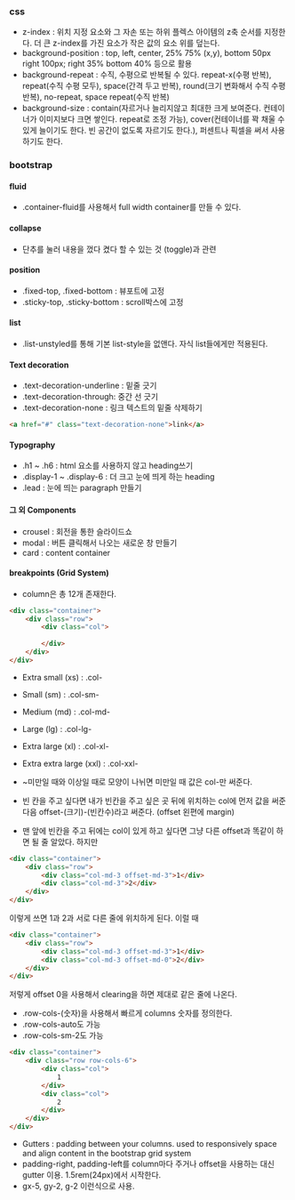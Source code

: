 ### css

- z-index : 위치 지정 요소와 그 자손 또는 하위 플렉스 아이템의 z축 순서를 지정한다. 더 큰 z-index를 가진 요소가 작은 값의 요소 위를 덮는다.
- background-position :  top, left, center, 25% 75% (x,y), bottom 50px right 100px; right 35% bottom 40% 등으로 활용
- background-repeat : 수직, 수평으로 반복될 수 있다. repeat-x(수평 반복), repeat(수직 수평 모두), space(간격 두고 반복), round(크기 변화해서 수직 수평 반복), no-repeat, space repeat(수직 반복)
- background-size : contain(자르거나 늘리지않고 최대한 크게 보여준다. 컨테이너가 이미지보다 크면 쌓인다. repeat로 조정 가능), cover(컨테이너를 꽉 채울 수 있게 늘이기도 한다. 빈 공간이 없도록 자르기도 한다.), 퍼센트나 픽셀을 써서 사용하기도 한다.



### bootstrap

#### fluid

- .container-fluid를 사용해서 full width container를 만들 수 있다.



#### collapse

- 단추를 눌러 내용을 껐다 켰다 할 수 있는 것 (toggle)과 관련



#### position

- .fixed-top, .fixed-bottom : 뷰포트에 고정
- .sticky-top, .sticky-bottom : scroll박스에 고정



#### list

- .list-unstyled를 통해 기본 list-style을 없앤다. 자식 list들에게만 적용된다.



#### Text decoration

- .text-decoration-underline : 밑줄 긋기
- .text-decoration-through: 중간 선 긋기
- .text-decoration-none : 링크 텍스트의 밑줄 삭제하기

```html
<a href="#" class="text-decoration-none">link</a>
```



#### Typography

- .h1 ~ .h6 : html 요소를 사용하지 않고 heading쓰기
- .display-1 ~ .display-6 : 더 크고 눈에 띄게 하는 heading
- .lead : 눈에 띄는 paragraph 만들기



#### 그 외 Components

- crousel : 회전을 통한 슬라이드쇼
- modal : 버튼 클릭해서 나오는 새로운 창 만들기
- card : content container



#### breakpoints (Grid System)

- column은 총 12개 존재한다.

```html
<div class="container">
    <div class="row">
        <div class="col">
            
        </div>
    </div>
</div>
```

- Extra small (xs) : .col-
- Small (sm) : .col-sm-
- Medium (md) : .col-md-
- Large (lg) : .col-lg-
- Extra large (xl) : .col-xl-
- Extra extra large (xxl) : .col-xxl-



- ~미만일 때와 이상일 때로 모양이 나뉘면 미만일 때 값은 col-만 써준다.
- 빈 칸을 주고 싶다면 내가 빈칸을 주고 싶은 곳 뒤에 위치하는 col에 먼저 값을 써준 다음 offset-(크기)-(빈칸수)라고 써준다. (offset 왼편에 margin)
- 맨 앞에 빈칸을 주고 뒤에는 col이 있게 하고 싶다면 그냥 다른 offset과 똑같이 하면 될 줄 알았다. 하지만

```html
<div class="container">
    <div class="row">
        <div class="col-md-3 offset-md-3">1</div>
        <div class="col-md-3">2</div>
    </div>
</div>
```

이렇게 쓰면 1과 2과 서로 다른 줄에 위치하게 된다. 이럴 때

```html
<div class="container">
    <div class="row">
        <div class="col-md-3 offset-md-3">1</div>
        <div class="col-md-3 offset-md-0">2</div>
    </div>
</div>
```

저렇게 offset 0을 사용해서 clearing을 하면 제대로 같은 줄에 나온다.



- .row-cols-(숫자)을 사용해서 빠르게 columns 숫자를 정의한다.
- .row-cols-auto도 가능
- .row-cols-sm-2도 가능

```html
<div class="container">
    <div class="row row-cols-6">
        <div class="col">
            1
        </div>
        <div class="col">
            2
        </div>
    </div>
</div>
```



- Gutters : padding between your columns. used to responsively space and align content in the bootstrap grid system
- padding-right, padding-left를 column마다 주거나 offset을 사용하는 대신 gutter 이용. 1.5rem(24px)에서 시작한다.
- gx-5, gy-2, g-2 이런식으로 사용.